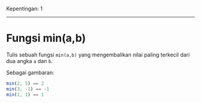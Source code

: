 Kepentingan: 1

---

# Fungsi min(a,b)

Tulis sebuah fungsi `min(a,b)` yang mengembalikan nilai paling terkecil dari dua angka `a` dan `b`.

Sebagai gambaran:

```js
min(2, 5) == 2
min(3, -1) == -1
min(1, 1) == 1
```

